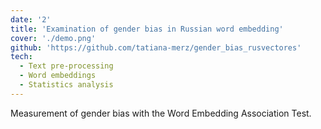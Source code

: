 ```yaml
---
date: '2'
title: 'Examination of gender bias in Russian word embedding'
cover: './demo.png'
github: 'https://github.com/tatiana-merz/gender_bias_rusvectores'
tech:
  - Text pre-processing
  - Word embeddings
  - Statistics analysis
---
```


Measurement of gender bias with the Word Embedding Association Test.
